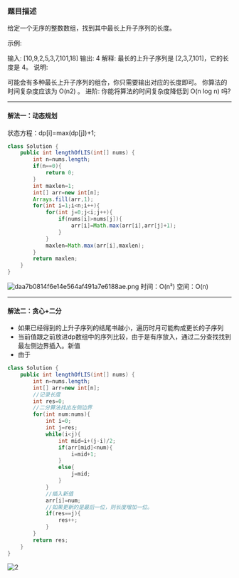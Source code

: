 ### 题目描述
给定一个无序的整数数组，找到其中最长上升子序列的长度。

示例:

输入: [10,9,2,5,3,7,101,18]
输出: 4 
解释: 最长的上升子序列是 [2,3,7,101]，它的长度是 4。
说明:

可能会有多种最长上升子序列的组合，你只需要输出对应的长度即可。
你算法的时间复杂度应该为 O(n2) 。
进阶: 你能将算法的时间复杂度降低到 O(n log n) 吗?
***
#### 解法一：动态规划
状态方程：dp[i]=max(dp[j])+1;
```java
class Solution {
    public int lengthOfLIS(int[] nums) {
        int n=nums.length;
        if(n==0){
            return 0;
        }
        int maxlen=1;
        int[] arr=new int[n];
        Arrays.fill(arr,1);
        for(int i=1;i<n;i++){
            for(int j=0;j<i;j++){
                if(nums[i]>nums[j]){
                    arr[i]=Math.max(arr[i],arr[j]+1);
                }
            }
            maxlen=Math.max(arr[i],maxlen);
        }
        return maxlen;
    }
}
```
![daa7b0814f6e14e564af491a7e6188ae.png](en-resource://database/9225:1)
时间：O(n²)
空间：O(n)
***
#### 解法二：贪心+二分
* 如果已经得到的上升子序列的结尾书越小，遍历时月可能构成更长的子序列
* 当前值跟之前放进dp数组中的序列比较，由于是有序放入，通过二分查找找到最左侧边界插入。新值
* 由于
```java
class Solution {
    public int lengthOfLIS(int[] nums) {
        int n=nums.length;
        int[] arr=new int[n];
        //记录长度
        int res=0;
        //二分算法找出左侧边界
        for(int num:nums){
            int i=0;
            int j=res;
            while(i<j){
                int mid=i+(j-i)/2;
                if(arr[mid]<num){
                    i=mid+1;
                }
                else{
                    j=mid;
                }
            }
            //插入新值
            arr[i]=num;
            //如果更新的是最后一位，则长度增加一位。
            if(res==j){
                res++;
            }
        }
        return res;
    }
}
```
![2](D:\leetcode\图片\300.最长上升子序列\2.PNG)